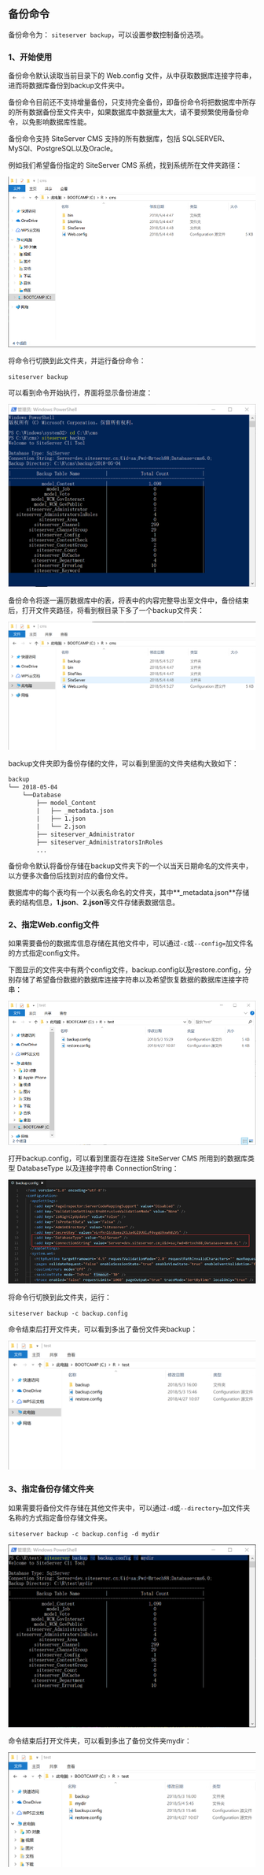 ## 备份命令

备份命令为： `siteserver backup`，可以设置参数控制备份选项。

### 1、开始使用

备份命令默认读取当前目录下的 Web.config 文件，从中获取数据库连接字符串，进而将数据库备份到backup文件夹中。

备份命令目前还不支持增量备份，只支持完全备份，即备份命令将把数据库中所存的所有数据备份至文件夹中，如果数据库中数据量太大，请不要频繁使用备份命令，以免影响数据库性能。

备份命令支持 SiteServer CMS 支持的所有数据库，包括 SQLSERVER、MySQl、PostgreSQL以及Oracle。

例如我们希望备份指定的 SiteServer CMS 系统，找到系统所在文件夹路径：

![](backup/001.png)

将命令行切换到此文件夹，并运行备份命令：

`
siteserver backup
`

可以看到命令开始执行，界面将显示备份进度：

![](backup/002.png)

备份命令将逐一遍历数据库中的表，将表中的内容完整导出至文件中，备份结束后，打开文件夹路径，将看到根目录下多了一个backup文件夹：

![](backup/003.png)

backup文件夹即为备份存储的文件，可以看到里面的文件夹结构大致如下：

```
backup
└── 2018-05-04
    └──Database
        ├── model_Content
        |   ├── _metadata.json
        |   ├── 1.json
        |   └── 2.json
        ├── siteserver_Administrator
        ├── siteserver_AdministratorsInRoles
        ...
```

备份命令默认将备份存储在backup文件夹下的一个以当天日期命名的文件夹中，以方便多次备份后找到对应的备份文件。

数据库中的每个表均有一个以表名命名的文件夹，其中**_metadata.json**存储表的结构信息，**1.json**、**2.json**等文件存储表数据信息。

### 2、指定Web.config文件

如果需要备份的数据库信息存储在其他文件中，可以通过`-c`或`--config=`加文件名的方式指定config文件。

下图显示的文件夹中有两个config文件，backup.config以及restore.config，分别存储了希望备份数据的数据库连接字符串以及希望恢复数据的数据库连接字符串：

![](backup/01.png)

打开backup.config，可以看到里面存在连接 SiteServer CMS 所用到的数据库类型 DatabaseType 以及连接字符串 ConnectionString：

![](backup/02.png)

将命令行切换到此文件夹，运行：

`
siteserver backup -c backup.config
`

命令结束后打开文件夹，可以看到多出了备份文件夹backup：

![](backup/03.png)

### 3、指定备份存储文件夹

如果需要将备份文件存储在其他文件夹中，可以通过`-d`或`--directory=`加文件夹名称的方式指定备份存储文件夹。

`
siteserver backup -c backup.config -d mydir
`

![](backup/1.png)

命令结束后打开文件夹，可以看到多出了备份文件夹mydir：

![](backup/2.png)